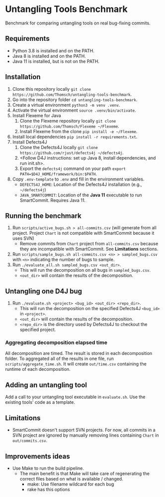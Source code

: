 # Untangling Tools Benchmark

Benchmark for comparing untangling tools on real bug-fixing commits.

## Requirements

- Python 3.8 is installed and on the PATH.
- Java 8 is installed and on the PATH.
- Java 11 is installed, but is not on the PATH.

## Installation

1. Clone this repository locally `git clone https://github.com/Thomsch/untangling-tools-benchmark`.
2. Go into the repository folder `cd untangling-tools-benchmark`.
3. Create a virtual environment `python3 -m venv .venv`.
4. Activate the virtual environment `source .venv/bin/activate`.
5. Install Flexeme for Java
    1. Clone the Flexeme repository locally `git clone https://github.com/Thomsch/Flexeme ~/Flexeme`.
    2. Install Flexeme from the clone `pip install -e ~/Flexeme`.
6. Install local dependencies `pip install -r requirements.txt`.
7. Install Defects4J
   1. Clone the Defects4J locally `git clone https://github.com/rjust/defects4j ~/defects4j`.
   2. <Follow D4J instructions: set up Java 8, install dependencies, and run init.sh>.
   3. Export the `defects4j` command on your path `export PATH=$D4J_HOME/framework/bin:$PATH`.
8. Copy `.env-template` to `.env` and fill in the environment variables.
   - `DEFECTS4J_HOME`: Location of the Defects4J installation (e.g., `~/defects4j`)
   - `JAVA_SMARTCOMMIT`: Location of the **Java 11** executable to run SmartCommit. Requires Java 11.

## Running the benchmark
1. Run `scripts/active_bugs.sh > all-commits.csv` (will generate from all project. Project `Chart` is not compatible
   with SmartCommit because it uses SVN)
    - Remove commits from `Chart` project from `all-commits.csv` because they are incompatible with SmartCommit.
      See **Limitations** sections.
2. Run `scripts/sample_bugs.sh all-commits.csv <n> > sampled_bugs.csv` with `<n>` indicating the number of bugs to sample.
3. Run `./evaluate_all.sh sampled_bugs.csv <out_dir>`.
    - This will run the decomposition on all bugs in `sampled_bugs.csv`.
    - `<out_dir>` will contain the results of the decomposition.

## Untangling one D4J bug
1. Run `./evaluate.sh <project> <bug_id> <out_dir> <repo_dir>`. 
   - This will run the decomposition on the specified Defects4J `<bug_id>` in `<project>`. 
   - `<out_dir>` will contain the results of the decomposition. 
   - `<repo_dir>` is the directory used by Defects4J to checkout the specified project.

### Aggregating decomposition elapsed time
All decomposition are timed. The result is stored in each decomposition folder.
To aggregated all of the results in one file, run `scripts/aggregate_time.sh`. 
It will create `out/time.csv` containing the runtime of each decomposition.

## Adding an untangling tool
Add a call to your untangling tool executable in `evaluate.sh`. Use the existing tools' code as a template.

## Limitations
- SmartCommit doesn't support SVN projects. For now, all commits in a SVN project are ignored by manually removing lines containing `Chart` in `out/commits.csv`.

## Improvements ideas
- Use Make to run the build pipeline.
    - The main benefit is that Make will take care of regenerating the correct files based on what is available / changed.
      - make: Use filename wildcard for each bug
      - rake has this options
